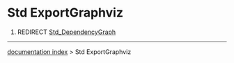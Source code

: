 # Std ExportGraphviz
1.  REDIRECT [Std\_DependencyGraph](Std_DependencyGraph.md)

---
[documentation index](../README.md) > Std ExportGraphviz
